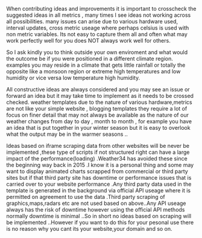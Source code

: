 When contributing ideas and improvements it is important to crosscheck the suggested ideas in all metrics , many times I see ideas
not working across all possibilities. many issues can arise due to various hardware used, interval updates, cross metric useage where
perhaps celsius is used with non metric variables. Its not easy to capture them all and often what may work perfectly well for you
does NOT always work well for others.

So I ask kindly you to think outside your own enviroment and what would the outcome be if you
were positioned in a different climate region. examples you may reside in a climate that gets little rainfall or totally the opposite like a monsoon region or extreme high temperatures and low humidity or vice versa low temperature high humidity.

All constructive ideas are always considered and you may see an issue or forward an idea but it may take time to implement as it needs to be crossed checked. weather templates due to the nature of various hardware,metrics are not like your simple website , blogging templates they require a lot of focus on finer detail that may not always be available as the nature of our weather changes from day to day , month to month , for example you have an idea that is put together in your winter season but it is easy to overlook what the output may be in the warmer seasons ..

Ideas based on iframe scraping data from other websites will be never be implemented ,these type of scripts if not structured right can have a large impact of the performance(loading) .Weather34 has avoided these since the beginning way back in 2015 .I know it is a personal thing and some may want to display animated charts scrapped from commercial or third party sites but if that third party site has downtime or performance issues that is carried over to your website performance .Any third party data used in the template is generated in the background via official API useage where it is permitted on agreement to use the
data .Third party scraping of graphics,maps,radars etc are not used based on above..Any API useage always has the risk of downtime however using the official API methods normally downtime is minimal ..So in short no ideas based on scraping will be
implemented ..However if you want to do this for your pesonal use there is no reason why you cant its your website,your domain and so on.



